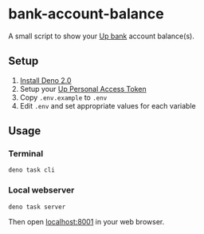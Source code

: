 # bank-account-balance

A small script to show your [Up bank](https://up.com.au/) account balance(s).

## Setup

1. [Install Deno 2.0](https://deno.land/#installation)
2. Setup your [Up Personal Access Token](https://api.up.com.au/getting_started) 
3. Copy `.env.example` to `.env`
4. Edit `.env` and set appropriate values for each variable

## Usage

### Terminal

```
deno task cli
```

### Local webserver

```
deno task server
```

Then open [localhost:8001](http://localhost:8001/) in your web browser.
